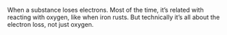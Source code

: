 When a substance loses electrons. Most of the time, it’s related with reacting with oxygen, like when iron rusts. But technically it’s all about the electron loss, not just oxygen.
